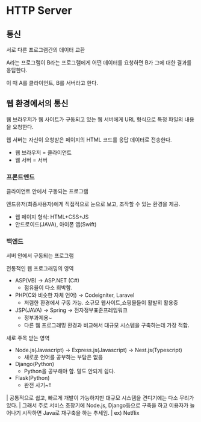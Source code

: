# HTTP Server

## 통신

서로 다른 프로그램간의 데이터 교환

A라는 프로그램이 B라는 프로그램에게 어떤 데이터를 요청하면 B가 그에 대한 결과를 응답한다.

이 때 A를 클라이언트, B를 서버라고 한다.

## 웹 환경에서의 통신

웹 브라우저가 웹 사이트가 구동되고 있는 웹 서버에게 URL 형식으로 특정 파일의 내용을 요청한다.

웹 서버는 자신이 요청받은 페이지의 HTML 코드를 응답 데이터로 전송한다.

- 웹 브라우저 = 클라이언트
- 웹 서버 = 서버

### 프론트엔드

클라이언트 안에서 구동되는 프로그램

엔드유저(최종사용자)에게 직접적으로 눈으로 보고, 조작할 수 있는 환경을 제공.

- 웹 페이지 형식: HTML+CSS+JS
- 안드로이드(JAVA), 아이폰 앱(Swift)

### 백엔드

서버 안에서 구동되는 프로그램

전통적인 웹 프로그래밍의 영역

- ASP(VB) -> ASP.NET (C#)
  - 점유율이 다소 희박함.
- PHP(C와 비슷한 자체 언어) -> Codeigniter, Laravel
  - 저렴한 환경에서 구동 가능. 소규모 웹사이트,쇼핑몰들이 활발히 활용중
- JSP(JAVA) -> Spring -> 전자정부표준프레임워크
  - 정부과제용~
  - 다른 웹 프로그래밍 환경과 비교해서 대규모 시스템을 구축하는데 가장 적합.

새로 주목 받는 영역

- Node.js(Javascript) -> Express.js(Javascript) -> Nest.js(Typescript)
  - 새로운 언어를 공부하는 부담은 없음
- Django(Python)
  - Python을 공부해야 함. 말도 안되게 쉽다.
- Flask(Python)
  - 완전 사기~!!

| 공통적으로 쉽고, 빠르게 개발이 가능하지만 대규모 시스템을 견디기에는 다소 무리가 있다.
| 그래서 주로 서비스 초창기에 Node.js, Django등으로 구축을 하고 이용자가 늘어나기 시작하면 Java로 재구축을 하는 추세임.
| ex) Netflix
